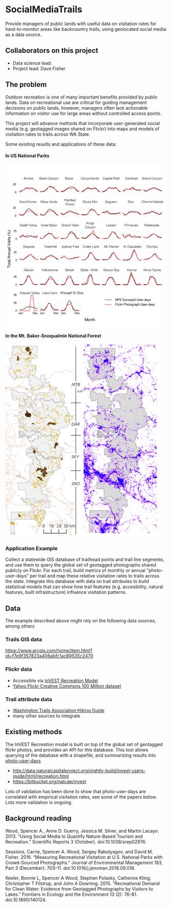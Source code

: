 # SocialMediaTrails

Provide managers of public lands with useful data on visitation rates for hard-to-monitor areas like backcountry trails, using geolocated social media as a data source.

## Collaborators on this project

- Data science lead: 
- Project lead: Dave Fisher

## The problem

Outdoor recreation is one of many important benefits provided by public lands. Data on recreational use are critical for guiding management decisions on public lands, however, managers often lack actionable information on visitor use for large areas without controlled access points. 

This project will advance methods that incorporate user-generated social media (e.g. geotagged images shared on Flickr) into maps and models of visitation rates to trails across WA State.

Some existing results and applications of these data:

#### In US National Parks
![NPS](img/nps.png)

#### In the Mt. Baker-Snoqualmie National Forest
![MBS](img/mbs.png)


### Application Example

Collect a statewide GIS database of trailhead points and trail line segments, and use them to query the global set of geotagged photographs shared publicly on Flickr. For each trail, build metrics of monthly or annual "photo-user-days" per trail and map these relative visitation rates to trails across the state. Integrate this database with data on trail attributes to build statistical models that can show how trail features (e.g. accesibility, natural features, built infrastructure) influence visitation patterns.


## Data   

The example described above might rely on the following data sources, among others

### Trails GIS data
https://www.arcgis.com/home/item.html?id=f7e9f357823a406abfc1ac89535c2470

### Flickr data
- Accessible via [InVEST Recreation Model](https://www.naturalcapitalproject.org/invest/)
- [Yahoo Flickr Creative Commons 100 Million dataset](http://yfcc100m.appspot.com/)

### Trail attribute data
- [Washington Trails Association Hiking Guide](http://www.wta.org/go-outside/hikes)
- many other sources to integrate


## Existing methods

The InVEST Recreation model is built on top of the global set of geotagged flickr photos, and provides an API for this database. This tool allows querying of the database with a shapefile, and summarizing results into [photo-user-days](http://data.naturalcapitalproject.org/nightly-build/invest-users-guide/html/recreation.html#rec-photos)
- http://data.naturalcapitalproject.org/nightly-build/invest-users-guide/html/recreation.html
- https://bitbucket.org/natcap/invest

Lots of validation has been done to show that photo-user-days are correlated with empirical visitation rates, see some of the papers below. Lots more validation is ongoing.


## Background reading

Wood, Spencer A., Anne D. Guerry, Jessica M. Silver, and Martin Lacayo. 2013. “Using Social Media to Quantify Nature-Based Tourism and Recreation.” Scientific Reports 3 (October). doi:10.1038/srep02976.

Sessions, Carrie, Spencer A. Wood, Sergey Rabotyagov, and David M. Fisher. 2016. “Measuring Recreational Visitation at U.S. National Parks with Crowd-Sourced Photographs.” Journal of Environmental Management 183, Part 3 (December): 703–11. doi:10.1016/j.jenvman.2016.09.018.

Keeler, Bonnie L, Spencer A Wood, Stephen Polasky, Catherine Kling, Christopher T Filstrup, and John A Downing. 2015. “Recreational Demand for Clean Water: Evidence from Geotagged Photographs by Visitors to Lakes.” Frontiers in Ecology and the Environment 13 (2): 76–81. doi:10.1890/140124.
